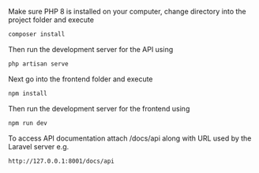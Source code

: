 Make sure PHP 8 is installed on your computer, change directory into the project folder and execute
```bash
composer install
```
Then run the development server for the API using
```bash
php artisan serve
```

Next go into the frontend folder and execute
```bash
npm install
```
Then run the development server for the frontend using
```bash
npm run dev
```
To access API documentation attach /docs/api along with URL used by the Laravel server e.g.
```bash
http://127.0.0.1:8001/docs/api
```